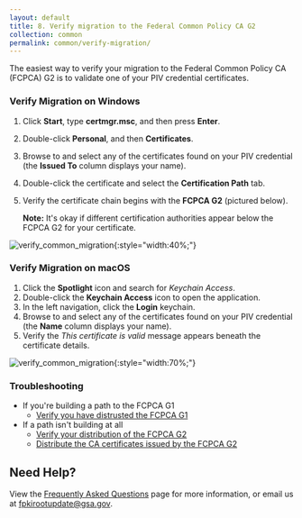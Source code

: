 ```yaml
---
layout: default 
title: 8. Verify migration to the Federal Common Policy CA G2
collection: common
permalink: common/verify-migration/
---
```


The easiest way to verify your migration to the Federal Common Policy CA (FCPCA) G2 is to validate one of your PIV credential certificates.

### Verify Migration on Windows

1. Click **Start**, type **certmgr.msc**, and then press **Enter**.
1. Double-click **Personal**, and then **Certificates**.
1. Browse to and select any of the certificates found on your PIV credential (the **Issued To** column displays your name).
1. Double-click the certificate and select the **Certification Path** tab.
1. Verify the certificate chain begins with the **FCPCA G2** (pictured below).
	
	**Note:** It's okay if different certification authorities appear below the FCPCA G2 for your certificate. 

![verify_common_migration]({{site.baseurl}}/img/verify-migration-windows.png){:style="width:40%;"}




### Verify Migration on macOS

1. Click the **Spotlight** icon and search for *Keychain Access*.
2. Double-click the **Keychain Access** icon to open the application.
3. In the left navigation, click the **Login** keychain.
4. Browse to and select any of the certificates found on your PIV credential (the **Name** column displays your name).
5. Verify the *This certificate is valid* message appears beneath the certificate details.

![verify_common_migration]({{site.baseurl}}/img/verify-migration-macos.png){:style="width:70%;"}


### Troubleshooting
- If you're building a path to the FCPCA G1
	- [Verify you have distrusted the FCPCA G1]({{site.baseurl}}/common/migrate/#2-distrust-the-federal-common-policy-ca)
- If a path isn't building at all
	- [Verify your distribution of the FCPCA G2]({{site.baseurl}}/common/verify-os-distribution/)
	- [Distribute the CA certificates issued by the FCPCA G2]({{site.baseurl}}/common/certificates/)

## Need Help?

View the [Frequently Asked Questions]({{site.baseurl}}/common/faq/) page for more information, or email us at fpkirootupdate@gsa.gov.
